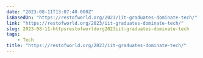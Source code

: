 ```yaml
---
date: "2023-08-11T13:07:40.000Z"
isBasedOn: "https://restofworld.org/2023/iit-graduates-dominate-tech/"
link: "https://restofworld.org/2023/iit-graduates-dominate-tech/"
slug: 2023-08-11-httpsrestofworldorg2023iit-graduates-dominate-tech
tags:
    - Tech
title: "https://restofworld.org/2023/iit-graduates-dominate-tech/"
---
```

